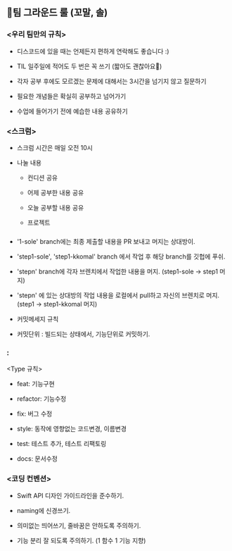## 🐥팀 그라운드 룰 (꼬말, 솔)


### <우리 팀만의 규칙>

- 디스코드에 있을 때는 언제든지 편하게 연락해도 좋습니다 :)

- TIL 일주일에 적어도 두 번은 꼭 쓰기 (짧아도 괜찮아요🙂)

- 각자 공부 후에도 모르겠는 문제에 대해서는 3시간을 넘기지 않고 질문하기

- 필요한 개념들은 확실히 공부하고 넘어가기

- 수업에 들어가기 전에 예습한 내용 공유하기


### <스크럼>

- 스크럼 시간은 매일 오전 10시

- 나눌 내용

    - 컨디션 공유

    - 어제 공부한 내용 공유

    - 오늘 공부할 내용 공유

    - 프로젝트


### <Branch>

- '1-sole' branch에는 최종 제출할 내용을 PR 보내고 머지는 상대방이.

- 'step1-sole', 'step1-kkomal' branch 에서 작업 후 해당 branch를 깃헙에 푸쉬.

- 'stepn' branch에 각자 브렌치에서 작업한 내용을 머지. (step1-sole -> step1 머지)

- 'stepn' 에 있는 상대방의 작업 내용을 로컬에서 pull하고 자신의 브렌치로 머지. (step1 -> step1-kkomal 머지)

- 커밋메세지 규칙

- 커밋단위 : 빌드되는 상태에서, 기능단위로 커밋하기.


### <Type>: <Contents>

<Type 규칙>

- feat: 기능구현

- refactor: 기능수정

- fix: 버그 수정

- style: 동작에 영향없는 코드변경, 이름변경

- test: 테스트 추가, 테스트 리팩토링

- docs: 문서수정


### <코딩 컨벤션>

- Swift API 디자인 가이드라인을 준수하기.

- naming에 신경쓰기.

- 의미없는 띄어쓰기, 줄바꿈은 안하도록 주의하기.

- 기능 분리 잘 되도록 주의하기. (1 함수 1 기능 지향)
